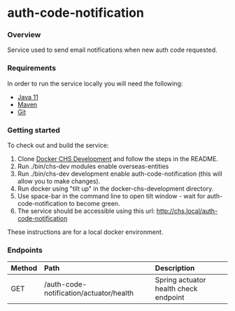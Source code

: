 # auth-code-notification

### Overview
Service used to send email notifications when new auth code requested.

### Requirements
In order to run the service locally you will need the following:
- [Java 11](https://www.oracle.com/java/technologies/downloads/#java11)
- [Maven](https://maven.apache.org/download.cgi)
- [Git](https://git-scm.com/downloads)

### Getting started
To check out and build the service:
1. Clone [Docker CHS Development](https://github.com/companieshouse/docker-chs-development) and follow the steps in the README.
2. Run ./bin/chs-dev modules enable overseas-entities
3. Run ./bin/chs-dev development enable auth-code-notification (this will allow you to make changes).
4. Run docker using "tilt up" in the docker-chs-development directory.
5. Use space-bar in the command line to open tilt window - wait for auth-code-notification to become green.
7. The service should be accessible using this url: http://chs.local/auth-code-notification

These instructions are for a local docker environment.

### Endpoints
| Method | Path                                    | Description                           |
|:-------|:----------------------------------------|:--------------------------------------|
| GET    | /auth-code-notification/actuator/health | Spring actuator health check endpoint |